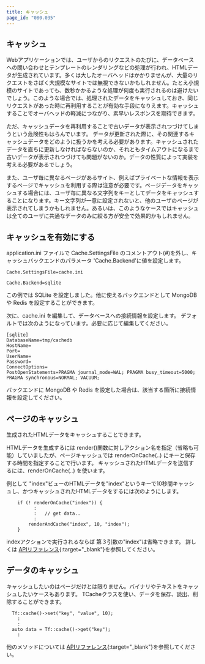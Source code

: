 ```yaml
---
title: キャッシュ
page_id: "080.035"
---
```


## キャッシュ

Webアプリケーションでは、ユーザからのリクエストのたびに、データベースへの問い合わせとテンプレートのレンダリングなどの処理が行われ、HTMLデータが生成されています。多くは大したオーバヘッドはかかりませんが、大量のリクエストをさばく大規模なサイトでは無視できないかもしれません。たとえ小規模のサイトであっても、数秒かかるような処理が何度も実行されるのは避けたいでしょう。このような場合では、処理されたデータをキャッシュしておき、同じリクエストがあった時に再利用することが有効な手段になりえます。キャッシュすることでオーバヘッドの軽減につながり、素早いレスポンスを期待できます。

ただ、キャッシュデータを再利用することで古いデータが表示されつづけてしまうという危険性もはらんでいます。
データが更新された際に、その関連するキャッシュデータをどのように扱うかを考える必要があります。キャッシュされたデータを直ちに更新しなければならないのか、それともタイムアウトになるまで古いデータが表示されつづけても問題がないのか。データの性質によって実装を考える必要があるでしょう。

また、ユーザ毎に異なるページがあるサイト、例えばプライベートな情報を表示するページでキャッシュを利用する際は注意が必要です。ページデータをキャッシュする場合には、ユーザ毎に異なる文字列をキーとしてデータをキャッシュすることになります。キー文字列が一意に設定されないと、他のユーザのページが表示されてしまうかもしれません。あるいは、このようなケースではキャッシュは全てのユーザに共通なデータのみに絞る方が安全で効果的かもしれません。


## キャッシュを有効にする

application.ini ファイルで Cache.SettingsFile のコメントアウト(#)を外し、キャッシュバックエンドのパラメータ 'Cache.Backend'に値を設定します。
```
Cache.SettingsFile=cache.ini

Cache.Backend=sqlite
```
この例では SQLite を設定しました。他に使えるバックエンドとして MongoDB や Redis を設定することができます。


次に、cache.ini を編集して、データベースへの接続情報を設定します。
デフォルトでは次のようになっています。必要に応じて編集してください。
```
[sqlite]
DatabaseName=tmp/cachedb
HostName=
Port=
UserName=
Password=
ConnectOptions=
PostOpenStatements=PRAGMA journal_mode=WAL; PRAGMA busy_timeout=5000; PRAGMA synchronous=NORMAL; VACUUM;
```

バックエンドに MongoDB や Redis を設定した場合は、該当する箇所に接続情報を設定してください。


## ページのキャッシュ

生成されたHTMLデータをキャッシュすることできます。

HTMLデータを生成するには render()関数に対しアクション名を指定（省略も可能）していましたが、ページキャッシュでは renderOnCache(..) にキーと保存する時間を指定することで行います。
キャッシュされたHTMLデータを送信するには、renderOnCache(..) を使います。

例として "index"ビューのHTMLデータを"index"というキーで10秒間キャッシュし、かつキャッシュされたHTMLデータをするには次のようにします。
```
    if (! renderOnCache("index")) {
          :
          :   // get data..
          :
        renderAndCache("index", 10, "index");
    }
```

indexアクションで実行されるならば 第３引数の"index"は省略できます。
詳しくは [APIリファレンス](http://api-reference.treefrogframework.org/classTActionController.html){:target="_blank"}を参照してください。


## データのキャッシュ

キャッシュしたいのはページだけとは限りません。バイナリやテキストをキャッシュしたいケースもあります。
TCacheクラスを使い、データを保存、読出、削除することができます。

```
  Tf::cache()->set("key", "value", 10);
    :
    :
  auto data = Tf::cache()->get("key");
    :
```

他のメソッドについては [APIリファレンス](http://api-reference.treefrogframework.org/classTCache.html){:target="_blank"}を参照してください。
